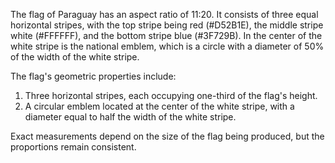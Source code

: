 The flag of Paraguay has an aspect ratio of 11:20. It consists of three equal horizontal stripes, with the top stripe being red (#D52B1E), the middle stripe white (#FFFFFF), and the bottom stripe blue (#3F729B). In the center of the white stripe is the national emblem, which is a circle with a diameter of 50% of the width of the white stripe.

The flag's geometric properties include:

1. Three horizontal stripes, each occupying one-third of the flag's height.
2. A circular emblem located at the center of the white stripe, with a diameter equal to half the width of the white stripe.

Exact measurements depend on the size of the flag being produced, but the proportions remain consistent.